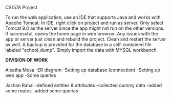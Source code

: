 CS157A Project

To run the web application, use an IDE that supports Java and works with Apache Tomcat. In IDE, right click on project
and run as server. Only select Tomcat 9.0 as the server since the app might not run on the other versions. 
If successful, opens the home page in web browser. Any issues with the app or server just clean and rebuild the project. Clean and restart the server as well. A backup is provided for the database in a self-contained file labeled "school_dump". Simply import the data with MYSQL
workbench.

**DIVISION OF WORK**

Aleatha Mesa
	-ER diagram
	-Setting up database (connection)
	-Setting up web app
	-Some queries

Jashan Rahal
	-defined entities & attributes
 	-collected dummy data
  	-added some routes
   	-added some queries

